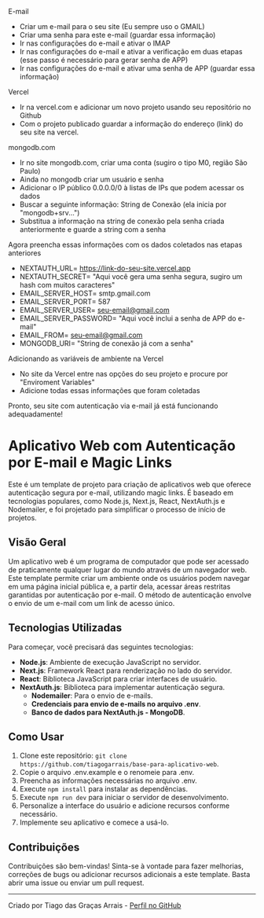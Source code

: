 E-mail
- Criar um e-mail para o seu site (Eu sempre uso o GMAIL)
- Criar uma senha para este e-mail (guardar essa informação)
- Ir nas configurações do e-mail e ativar o IMAP
- Ir nas configurações do e-mail e ativar a verificação em duas etapas (esse passo é necessário para gerar senha de APP)
- Ir nas configurações do e-mail e ativar uma senha de APP (guardar essa informação)

Vercel
- Ir na vercel.com e adicionar um novo projeto usando seu repositório no Github
- Com o projeto publicado guardar a informação do endereço (link) do seu site na vercel.

mongodb.com
- Ir no site mongodb.com, criar uma conta (sugiro o tipo M0, região São Paulo)
- Ainda no mongodb criar um usuário e senha
- Adicionar o IP público 0.0.0.0/0 à listas de IPs que podem acessar os dados
- Buscar a seguinte informação: String de Conexão (ela inicia por "mongodb+srv...")
- Substitua a informação <password> na string de conexão pela senha criada anteriormente e guarde a string com a senha

Agora preencha essas informações com os dados coletados nas etapas anteriores
- NEXTAUTH_URL= https://link-do-seu-site.vercel.app
- NEXTAUTH_SECRET= "Aqui você gera uma senha segura, sugiro um hash com muitos caracteres"
- EMAIL_SERVER_HOST= smtp.gmail.com
- EMAIL_SERVER_PORT= 587
- EMAIL_SERVER_USER= seu-email@gmail.com
- EMAIL_SERVER_PASSWORD= "Aqui você inclui a senha de APP do e-mail"
- EMAIL_FROM= seu-email@gmail.com
- MONGODB_URI= "String de conexão já com a senha"

Adicionando as variáveis de ambiente na Vercel
- No site da Vercel entre nas opções do seu projeto e procure por "Enviroment Variables"
- Adicione todas essas informações que foram coletadas


Pronto, seu site com autenticação via e-mail já está funcionando adequadamente!




# Aplicativo Web com Autenticação por E-mail e Magic Links

Este é um template de projeto para criação de aplicativos web que oferece autenticação segura por e-mail, utilizando magic links. É baseado em tecnologias populares, como Node.js, Next.js, React, NextAuth.js e Nodemailer, e foi projetado para simplificar o processo de início de projetos.

## Visão Geral

Um aplicativo web é um programa de computador que pode ser acessado de praticamente qualquer lugar do mundo através de um navegador web. Este template permite criar um ambiente onde os usuários podem navegar em uma página inicial pública e, a partir dela, acessar áreas restritas garantidas por autenticação por e-mail. O método de autenticação envolve o envio de um e-mail com um link de acesso único.

## Tecnologias Utilizadas

Para começar, você precisará das seguintes tecnologias:

- **Node.js**: Ambiente de execução JavaScript no servidor.
- **Next.js**: Framework React para renderização no lado do servidor.
- **React**: Biblioteca JavaScript para criar interfaces de usuário.
- **NextAuth.js**: Biblioteca para implementar autenticação segura.
  - **Nodemailer**: Para o envio de e-mails.
  - **Credenciais para envio de e-mails no arquivo .env**.
  - **Banco de dados para NextAuth.js - MongoDB**.

## Como Usar

1. Clone este repositório: `git clone https://github.com/tiagogarrais/base-para-aplicativo-web`.
2. Copie o arquivo .env.example e o renomeie para .env.
3. Preencha as informações necessárias no arquivo .env.
4. Execute `npm install` para instalar as dependências.
5. Execute `npm run dev` para iniciar o servidor de desenvolvimento.
6. Personalize a interface do usuário e adicione recursos conforme necessário.
7. Implemente seu aplicativo e comece a usá-lo.

## Contribuições

Contribuições são bem-vindas! Sinta-se à vontade para fazer melhorias, correções de bugs ou adicionar recursos adicionais a este template. Basta abrir uma issue ou enviar um pull request.

---

Criado por Tiago das Graças Arrais - [Perfil no GitHub](https://github.com/tiagogarrais)
